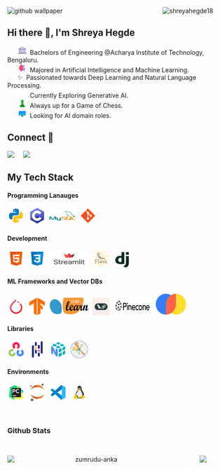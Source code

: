 <p>
  <img  width ="150" align="right" src="https://komarev.com/ghpvc/?username=shreyahegde18&label=Profile%20views&color=0e75b6&style=flat" alt="shreyahegde18">
</p> 

![github wallpaper](https://github.com/shreyahegde18/shreyahegde18/assets/106897123/d9abc59f-bc49-4390-919b-5897b52a0ab5)
<h2 align="left">Hi there 👋, I'm Shreya Hegde</h2>




&nbsp;&nbsp;&nbsp;&nbsp;&nbsp;&nbsp;<img src="icons/icons8-university-64.png" alt="C" width="20" height="20" />&nbsp;&nbsp;Bachelors of Engineering @Acharya Institute of Technology, Bengaluru.<br>
&nbsp;&nbsp;&nbsp;&nbsp;&nbsp;&nbsp;<img src="icons/icons8-ai-48.png" alt="C" width="20" height="20" />&nbsp;&nbsp;Majored in Artificial Intelligence and Machine Learning.<br>
&nbsp;&nbsp;&nbsp;&nbsp;&nbsp;&nbsp;✨&nbsp;&nbsp;Passionated towards Deep Learning and Natural Language Processing.<br>
&nbsp;&nbsp;&nbsp;&nbsp;&nbsp;&nbsp;<img src="icons/icons8-ai-processor-68.png" alt="C" width="20" height="20" />&nbsp;&nbsp;Currently Exploring Generative AI.<br>
&nbsp;&nbsp;&nbsp;&nbsp;&nbsp;&nbsp;<img src="icons/icons8-chess-96.png" alt="C" width="20" height="20" />&nbsp;&nbsp;Always up for a Game of Chess.<br>
&nbsp;&nbsp;&nbsp;&nbsp;&nbsp;&nbsp;<img src="icons/icons8-monitor-94.png" alt="C" width="20" height="20" />&nbsp;&nbsp;Looking for AI domain roles.<br>

## Connect 📩
<p>
  <a target="_blank"href="https://www.linkedin.com/in/shreya--hegde--/"><img src="https://img.shields.io/badge/linkedin-%230077B5.svg?&style=for-the-badge&logo=linkedin&logoColor=white" /></a>&nbsp;&nbsp;&nbsp;&nbsp;
  <a href="mailto:shreyahegde486@gmail.com?subject=Hello%20Shreya,%20From%20Github"><img src="https://img.shields.io/badge/gmail-%23D14836.svg?&style=for-the-badge&logo=gmail&logoColor=white" /></a>&nbsp;&nbsp;&nbsp;&nbsp;
</p>

## My Tech Stack
<p align="left">
	<h4> Programming Lanauges</h4><p>
	<img src="icons/icons8-python-96.png" alt="python" width="40" height="40" />&nbsp;
	<img src="icons/icons8-c-96.png" alt="C" width="40" height="40" />&nbsp;
	<img src="icons/icons8-mysql-96.png" alt="mysql" width="60" height="40" />&nbsp;
	<img src="icons/icons8-git-96.png" alt="git" width="40" height="40" />&nbsp;
</p>
	<h4> Development</h4><p>
  <img src="icons/icons8-html-96.png" alt="html" width="40" height="40" />&nbsp;
	<img src="icons/icons8-css-96.png" alt="css" width="40" height="40" />&nbsp;
	<img src="icons/streamlit-logo-primary-colormark-darktext.png" alt="streamlit" width="90" height="40" />&nbsp;
	<img src="icons/icons8-flask-64.png" alt="flask" width="40" height="40" />&nbsp;	
	<img src="icons/icons8-django-a-high-level-python-web-framework-that-encourages-rapid-development-96.png" alt="django" width="40" height="35" />&nbsp;
</p>
	<h4>ML Frameworks and Vector DBs</h4><p>
	<img src="icons/icons8-pytorch-96.png" alt="pytorch" width="40" height="40" />&nbsp;
	<img src="icons/TensorFlow.png" alt="tensorflow" width="40" height="40" />&nbsp;
  <img src="icons/scikit-learn-logo-small.png" alt="sklearn" width="90" height="40" />&nbsp;
	<img src="icons/by5xgptikfgqgx2tma7o.webp" alt="langchain" width="40" height="40" />&nbsp;
	<img src="icons/pinecone.png" alt="pinecone" width="90" height="40" />&nbsp;
	<img src="icons/chroma-logo.png" alt="chroma" width="70" height="50" />&nbsp;
  </p>
	<h4>Libraries</h4><p>
	<img src="icons/icons8-opencv-96.png" alt="opencv" width="40" height="40" />&nbsp;
	<img src="icons/icons8-pandas-96.png" alt="pandas" width="40" height="40" />&nbsp;
	<img src="icons/icons8-numpy-96.png" alt="numpy" width="40" height="40" />&nbsp;
	<img src="icons/Matplotlib.png" alt="matplotlib" width="40" height="40" />&nbsp;
  </p>
  <h4>Environments</h4><p>
	<img src="icons/icons8-pycharm-96.png" alt="pycharm" width="40" height="40" />&nbsp;
	<img src="icons/icons8-project-jupyter-a-nonprofit-organization-created-to-open-source-software-96.png" alt="jupyter" width="40" height="40" />&nbsp;
	<img src="icons/icons8-vs-code-96.png" alt="vscode" width="40" height="40" />&nbsp;
	<img src="icons/icons8-linux-96.png" alt="ubuntu" width="40" height="40" />&nbsp;
  </p>
</p><br>

### Github Stats
<br>
<p align=center>
  <div align=center>
    <a href="https://github.com/denvercoder1/github-readme-streak-stats" title="Go to Source">
      <img align="left" width=390 src="https://github-readme-streak-stats.herokuapp.com/?user=shreyahegde18&theme=react&border=61dafb&hide_border=true" alt="zumrudu-anka" />
    </a>
        <a href="https://github.com/anuraghazra/github-readme-stats" title="Go to Source">
      <img align="centre" width=390 src="https://github-readme-stats.vercel.app/api?username=shreyahegde18&show_icons=true&theme=react&border_color=61dafb&hide_border=true" />
    </a>

  </div>
  <br><br><br><br><br><br><br><br><br>


